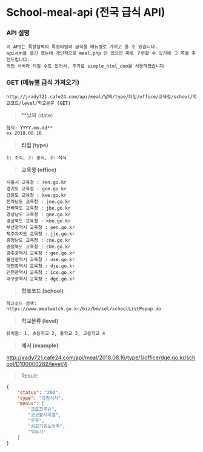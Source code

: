 # School-meal-api (전국 급식 API)

### API 설명
```
이 API는 특정날짜의 특정타입의 급식을 메뉴별로 가지고 올 수 있습니다.   
api서버를 열긴 했는데 개인적으로 meal.php 만 있으면 따로 구현할 수 있기에 그 쪽을 추천드립니다..
개인 서버라 터질 수도 있어서, 추가로 simple_html_dom을 사용하였습니다
```

### GET (메뉴별 급식 가져오기)
```
http://jrady721.cafe24.com/api/meal/날짜/type/타입/office/교육청/school/학교코드/level/학교분류 (GET)
```

> **날짜 (date)  
```
형식: YYYY.mm.dd**   
ex 2018.08.16
```

> **타입 (type)**  
```
1: 조식, 2: 중식, 3: 석식
```
> **교육청 (office)**  
```
서울시 교육청 : sen.go.kr  
경기도 교육청 : goe.go.kr  
강원도 교육청 : kwe.go.kr  
전라남도 교육청 : jne.go.kr  
전라북도 교육청 : jbe.go.kr  
경상남도 교육청 : gne.go.kr  
경상북도 교육청 : kbe.go.kr  
부산광역시 교육청 : pen.go.kr  
제주자치도 교육청 : jje.go.kr  
충청남도 교육청 : cne.go.kr  
충청북도 교육청 : cbe.go.kr  
광주광역시 교육청 : gen.go.kr  
울산광역시 교육청 : use.go.kr  
대전광역시 교육청 : dje.go.kr  
인천광역시 교육청 : ice.go.kr  
대구광역시 교육청 : dge.go.kr  
```
> **학쿄코드 (school)**  
```
학교코드 검색: 
https://www.meatwatch.go.kr/biz/bm/sel/schoolListPopup.do
```

> **학교분류 (level)**  
```
유치원: 1, 초등학교 2, 중학교 3, 고등학교 4
```
> **예시 (example)**  

http://jrady721.cafe24.com/api/meal/2018.08.16/type/1/office/dge.go.kr/school/D100000282/level/4  

> Result:
```json
{  
    "status": "200",  
    "type": "아침식사",  
    "menus": [  
        "크로크무슈",  
        "코코볼시리얼",  
        "우유",  
        "쇠고기퀴노아죽",  
        "깍두기"  
    ]  
}  
```